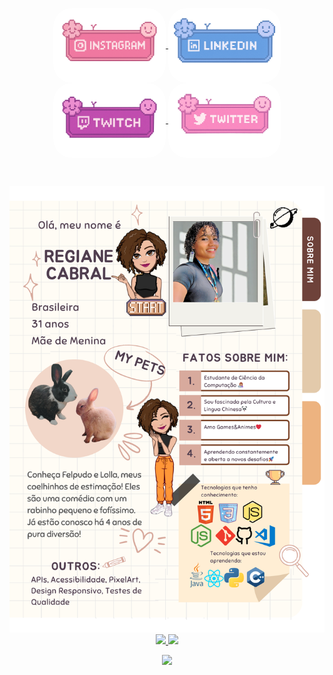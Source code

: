 
<div align="center">

<p align="center">
  <a href="https://instagram.com/giannycabral" target="_blank">
    <img src="./assets/4.png" alt="Instagram" width="180" style="border-radius: 30px; vertical-align: middle;" />
  </a>
  <a href="https://www.linkedin.com/in/regiane-jesus/" target="_blank">
    <img src="./assets/3.png" alt="Linkedin" width="180" style="border-radius: 30px; vertical-align: middle;" />
  </a>
  <a href="https://www.twitch.tv/giannycabral" target="_blank">
    <img src="./assets/2.png" alt="Twitch" width="180" style="border-radius: 30px; vertical-align: middle;" />
  </a>
  <a href="https://x.com/giannycabral" target="_blank">
    <img src="./assets/1.png" alt="Twitter" width="180" style="border-radius: 30px; vertical-align: middle;" />
  </a>
</p>

  </br> 
  
![body](./assets/aboutmee.png)
<a href="https://github.com/giannycabral">
  <img height="200em" src="https://github-readme-stats.vercel.app/api?username=giannycabral&show_icons=true&theme=maroongold&include_all_commits=true&count_private=true"/>
  <img height="200em" src="https://github-readme-stats.vercel.app/api/top-langs/?username=giannycabral&layout=compact&langs_count=7&theme=moltack"/>

![](https://komarev.com/ghpvc/?username=giannycabral&color=ff69b4)
